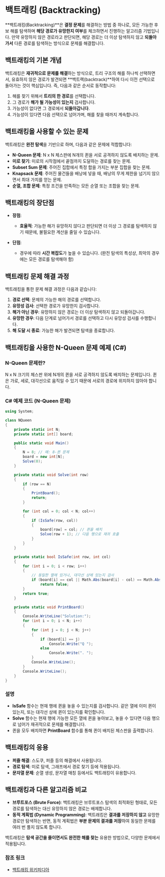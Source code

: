 # 백트래킹 (Backtracking)

**백트래킹(Backtracking)**은 **결정 문제**를 해결하는 방법 중 하나로, 모든 가능한 후보 해를 탐색하며 **해당 경로가 유망한지 여부**를 체크하면서 진행하는 알고리즘 기법입니다. 만약 유망하지 않은 경로라고 판단되면, 해당 경로는 더 이상 탐색하지 않고 **되돌아가서** 다른 경로를 탐색하는 방식으로 문제를 해결합니다.

## 백트래킹의 기본 개념

백트래킹은 **재귀적으로 문제를 해결**하는 방식으로, 트리 구조의 해를 하나씩 선택하면서, 유효하지 않은 경로가 발견되면 **백트랙(backtrack)**하여 다시 이전 선택으로 돌아가는 것이 핵심입니다. 즉, 다음과 같은 순서로 동작합니다:

1. 해를 찾기 위해서 **트리의 한 경로**를 선택합니다.
2. 그 경로가 **해가 될 가능성이 있는지** 검사합니다.
3. 가능성이 없다면 그 경로에서 **되돌아갑니다**.
4. 가능성이 있다면 다음 선택으로 넘어가며, 해를 찾을 때까지 계속합니다.

## 백트래킹을 사용할 수 있는 문제

백트래킹은 **완전 탐색**을 기반으로 하며, 다음과 같은 문제에 적합합니다:

- **N-Queen 문제**: N x N 체스판에 N개의 퀸을 서로 공격하지 않도록 배치하는 문제.
- **미로 찾기**: 미로의 시작점에서 끝점까지 도달하는 경로를 찾는 문제.
- **Subset Sum 문제**: 주어진 집합에서 특정 합을 가지는 부분 집합을 찾는 문제.
- **Knapsack 문제**: 주어진 물건들을 배낭에 넣을 때, 배낭의 무게 제한을 넘기지 않으면서 최대 가치를 얻는 문제.
- **순열, 조합 문제**: 특정 조건을 만족하는 모든 순열 또는 조합을 찾는 문제.

## 백트래킹의 장단점

- **장점**: 
  - **효율적**: 가능한 해가 유망하지 않다고 판단되면 더 이상 그 경로를 탐색하지 않기 때문에, 불필요한 계산을 줄일 수 있습니다.
  
- **단점**: 
  - 경우에 따라 **시간 복잡도**가 높을 수 있습니다. (완전 탐색의 특성상, 최악의 경우에는 모든 경로를 탐색해야 함)

## 백트래킹 문제 해결 과정

백트래킹을 통한 문제 해결 과정은 다음과 같습니다:

1. **경로 선택**: 문제의 가능한 해의 경로를 선택합니다.
2. **유망성 검사**: 선택한 경로가 유망한지 검사합니다.
3. **해가 아닌 경우**: 유망하지 않은 경로는 더 이상 탐색하지 않고 되돌아갑니다.
4. **유망한 경우**: 다음 단계로 넘어가서 경로를 선택하고 다시 유망성 검사를 수행합니다.
5. **해 도달 시 종료**: 가능한 해가 발견되면 탐색을 종료합니다.

## 백트래킹을 사용한 N-Queen 문제 예제 (C#)

### N-Queen 문제란?
N x N 크기의 체스판 위에 N개의 퀸을 서로 공격하지 않도록 배치하는 문제입니다. 퀸은 가로, 세로, 대각선으로 움직일 수 있기 때문에 서로의 경로에 위치하지 않아야 합니다.

### C# 예제 코드 (N-Queen 문제)

```csharp
using System;

class NQueen
{
    private static int N;
    private static int[] board;

    public static void Main()
    {
        N = 8; // 예: 8-퀸 문제
        board = new int[N];
        Solve(0);
    }

    private static void Solve(int row)
    {
        if (row == N)
        {
            PrintBoard();
            return;
        }

        for (int col = 0; col < N; col++)
        {
            if (IsSafe(row, col))
            {
                board[row] = col; // 퀸을 배치
                Solve(row + 1); // 다음 행으로 재귀 호출
            }
        }
    }

    private static bool IsSafe(int row, int col)
    {
        for (int i = 0; i < row; i++)
        {
            // 동일한 열에 있거나, 대각선 상에 있는지 검사
            if (board[i] == col || Math.Abs(board[i] - col) == Math.Abs(i - row))
                return false;
        }
        return true;
    }

    private static void PrintBoard()
    {
        Console.WriteLine("Solution:");
        for (int i = 0; i < N; i++)
        {
            for (int j = 0; j < N; j++)
            {
                if (board[i] == j)
                    Console.Write("Q ");
                else
                    Console.Write(". ");
            }
            Console.WriteLine();
        }
        Console.WriteLine();
    }
}
```

### 설명
- **IsSafe** 함수는 현재 행에 퀸을 놓을 수 있는지를 검사합니다. 같은 열에 이미 퀸이 있는지, 또는 대각선 상에 퀸이 있는지를 확인합니다.
- **Solve** 함수는 현재 행에 가능한 모든 열에 퀸을 놓아보고, 놓을 수 있다면 다음 행으로 넘어가 재귀적으로 문제를 해결합니다.
- 퀸을 모두 배치하면 **PrintBoard** 함수를 통해 퀸이 배치된 체스판을 출력합니다.

## 백트래킹의 응용

- **퍼즐 해결**: 스도쿠, 퍼즐 등의 해결에서 사용됩니다.
- **경로 탐색**: 미로 탐색, 그래프에서 경로 찾기 등에 적용됩니다.
- **문자열 문제**: 순열 생성, 문자열 매칭 등에서도 백트래킹이 유용합니다.

## 백트래킹과 다른 알고리즘 비교

- **브루트포스 (Brute Force)**: 백트래킹은 브루트포스 탐색의 최적화된 형태로, 모든 경로를 탐색하는 대신 유망하지 않은 경로는 배제합니다.
- **동적 계획법 (Dynamic Programming)**: 백트래킹은 **결과를 저장하지 않고** 유망한 경로만 탐색하는 반면, 동적 계획법은 **부분 문제의 결과를 저장**하여 동일한 문제를 여러 번 풀지 않도록 합니다.

백트래킹은 **탐색 공간을 줄이면서도 완전한 해를 찾는** 유용한 방법으로, 다양한 문제에서 적용됩니다.

### 참조 링크
* [백트래킹 위키피디아](https://ko.wikipedia.org/wiki/%ED%87%B4%EA%B0%81%EA%B2%80%EC%83%89)
